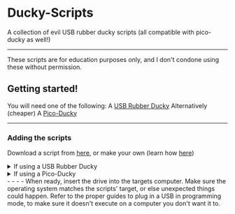 # Ducky-Scripts
A collection of evil USB rubber ducky scripts (all compatible with pico-ducky as well!)
- - - -
These scripts are for education purposes only, and I don't condone using these without permission.

## Getting started!
You will need one of the following:
A [USB Rubber Ducky](https://shop.hak5.org/products/usb-rubber-ducky)
Alternatively (cheaper)
A [Pico-Ducky](https://github.com/dbisu/pico-ducky)
- - - -
### Adding the scripts
Download a script from [here](https://github.com/zek-c/Ducky-Scripts/Scripts), or make your own (learn how [here](https://docs.hak5.org/hak5-usb-rubber-ducky/ducky-script-basics/hello-world))
<details>
<summary>If using a USB Rubber Ducky</summary>
Convert the .txt file to `inject.bin'
Then, copy it to the root of the drive. (If on linux, it should be `/dev/sdX` where `X` is the USB ducky's drive letter, and no following subdirectories, if on windows, it should be `${Drive Letter}:/ and no subdirectories)
</details>
<details>
<summary>If using a Pico-Ducky</summary>
Convert the .txt file to `payload.dd` 
Then, copy it to the root of the drive. (If on linux, it should be `/dev/sdX` where `X` is the USB ducky's drive letter, and no following subdirectories, if on windows, it should be `${Drive Letter}:/ and no subdirectories)
</details>
- - - -
When ready, insert the drive into the targets computer. Make sure the operating system matches the scripts' target, or else unexpected things could happen.
Refer to the proper guides to plug in a USB in programming mode, to make sure it doesn't execute on a computer you don't want it to.
